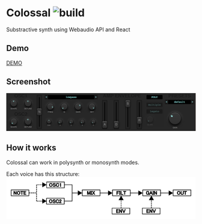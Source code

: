 # Colossal ![build](https://travis-ci.org/gerardabello/colossal.svg?branch=master)
Substractive synth using Webaudio API and React

## Demo
[DEMO](https://colossal.surge.sh)

## Screenshot
![screenshot](readme-assets/screenshot.png)

## How it works
Colossal can work in polysynth or monosynth modes.

Each voice has this structure:
![routing](readme-assets/routing.png)

